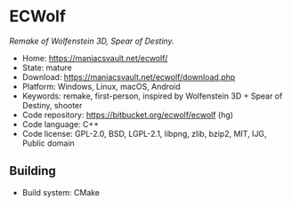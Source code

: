 # ECWolf

_Remake of Wolfenstein 3D, Spear of Destiny._

- Home: https://maniacsvault.net/ecwolf/
- State: mature
- Download: https://maniacsvault.net/ecwolf/download.php
- Platform: Windows, Linux, macOS, Android
- Keywords: remake, first-person, inspired by Wolfenstein 3D + Spear of Destiny, shooter
- Code repository: https://bitbucket.org/ecwolf/ecwolf (hg)
- Code language: C++
- Code license: GPL-2.0, BSD, LGPL-2.1, libpng, zlib, bzip2, MIT, IJG, Public domain

## Building

- Build system: CMake
